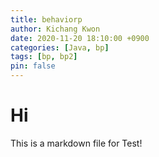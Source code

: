 ```yaml
---
title: behaviorp
author: Kichang Kwon
date: 2020-11-20 18:10:00 +0900
categories: [Java, bp]
tags: [bp, bp2]
pin: false
---
```


# Hi
This is a markdown file for Test!
